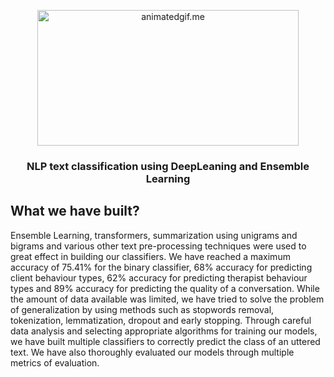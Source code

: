<p align="center">
  <img  alt="animatedgif.me" height="217px" width="418px" src="https://miro.medium.com/max/418/1*WssnLJ__IAUURwqms-I8LA.png">
</p>

<h3 align="center"> NLP text classification using DeepLeaning and Ensemble Learning</h3>

## What we have built?
Ensemble Learning, transformers, summarization using unigrams and bigrams and various other text pre-processing techniques were used to great effect in building our classifiers. We have reached a maximum accuracy of 75.41% for the binary classifier, 68% accuracy for predicting client behaviour types, 62% accuracy for predicting therapist behaviour types and 89% accuracy for predicting the quality of a conversation. While the amount of data available was limited, we have tried to solve the problem of generalization by using methods such as stopwords removal, tokenization, lemmatization, dropout and early stopping. Through careful data analysis and selecting appropriate algorithms for training our models, we have built multiple classifiers to correctly predict the class of an uttered text. We have also thoroughly evaluated our models through multiple metrics of evaluation.
